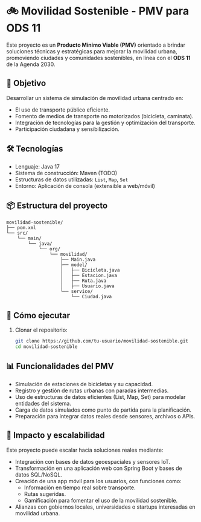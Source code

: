 # 🚲 Movilidad Sostenible - PMV para ODS 11

Este proyecto es un **Producto Mínimo Viable (PMV)** orientado a brindar soluciones técnicas y estratégicas para mejorar la movilidad urbana, promoviendo ciudades y comunidades sostenibles, en línea con el **ODS 11** de la Agenda 2030.

## 🎯 Objetivo

Desarrollar un sistema de simulación de movilidad urbana centrado en:
- El uso de transporte público eficiente.
- Fomento de medios de transporte no motorizados (bicicleta, caminata).
- Integración de tecnologías para la gestión y optimización del transporte.
- Participación ciudadana y sensibilización.

## 🛠️ Tecnologías

- Lenguaje: Java 17
- Sistema de construcción: Maven (TODO)
- Estructuras de datos utilizadas: `List`, `Map`, `Set`
- Entorno: Aplicación de consola (extensible a web/móvil)

## 📦 Estructura del proyecto

```plaintext
movilidad-sostenible/
├── pom.xml
└── src/
    └── main/
        └── java/
            └── org/
                └── movilidad/
                    ├── Main.java
                    ├── model/
                    │   ├── Bicicleta.java
                    │   ├── Estacion.java
                    │   ├── Ruta.java
                    │   ├── Usuario.java
                    └── service/
                        └── Ciudad.java
```

## 🚀 Cómo ejecutar

1. Clonar el repositorio:
   ```bash
   git clone https://github.com/tu-usuario/movilidad-sostenible.git
   cd movilidad-sostenible
   ```

## 📊 Funcionalidades del PMV
- Simulación de estaciones de bicicletas y su capacidad.
- Registro y gestión de rutas urbanas con paradas intermedias.
- Uso de estructuras de datos eficientes (List, Map, Set) para modelar entidades del sistema.
- Carga de datos simulados como punto de partida para la planificación.
- Preparación para integrar datos reales desde sensores, archivos o APIs.

## 🌱 Impacto y escalabilidad
Este proyecto puede escalar hacia soluciones reales mediante:
- Integración con bases de datos geoespaciales y sensores IoT.
- Transformación en una aplicación web con Spring Boot y bases de datos SQL/NoSQL.
- Creación de una app móvil para los usuarios, con funciones como:
  -  Información en tiempo real sobre transporte.
  - Rutas sugeridas.
  - Gamificación para fomentar el uso de la movilidad sostenible.
- Alianzas con gobiernos locales, universidades o startups interesadas en movilidad urbana.
